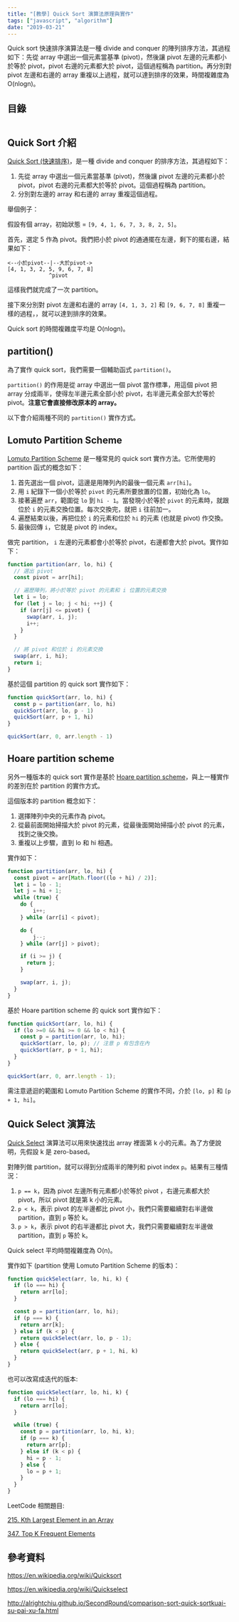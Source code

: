 ```yaml
---
title: "[教學] Quick Sort 演算法原理與實作"
tags: ["javascript", "algorithm"]
date: "2019-03-21"
---
```


Quick sort 快速排序演算法是一種 divide and conquer 的陣列排序方法，其過程如下：先從 array 中選出一個元素當基準 (pivot)，然後讓 pivot 左邊的元素都小於等於 pivot，pivot 右邊的元素都大於 pivot，這個過程稱為 partition。再分別對 pivot 左邊和右邊的 array 重複以上過程，就可以達到排序的效果，時間複雜度為 O(nlogn)。

## 目錄

```toc
```

## Quick Sort 介紹

[Quick Sort (快速排序)](https://en.wikipedia.org/wiki/Quicksort)，是一種 divide and conquer 的排序方法，其過程如下：

1. 先從 array 中選出一個元素當基準 (pivot)，然後讓 pivot 左邊的元素都小於 pivot，pivot 右邊的元素都大於等於 pivot。這個過程稱為 partition。
2. 分別對左邊的 array 和右邊的 array 重複這個過程。

舉個例子：

假設有個 array，初始狀態 = `[9, 4, 1, 6, 7, 3, 8, 2, 5]`。

首先，選定 5 作為 pivot。我們把小於 pivot 的通通擺在左邊，剩下的擺右邊，結果如下：

```
<--小於pivot--|--大於pivot->
[4, 1, 3, 2, 5, 9, 6, 7, 8]
             ^pivot
```

這樣我們就完成了一次 partition。

接下來分別對 pivot 左邊和右邊的 array `[4, 1, 3, 2]` 和 `[9, 6, 7, 8]` 重複一樣的過程，，就可以達到排序的效果。

Quick sort 的時間複雜度平均是 O(nlogn)。

## partition()

為了實作 quick sort，我們需要一個輔助函式 `partition()`。

`partition()` 的作用是從 array 中選出一個 pivot 當作標準，用這個 pivot 把 array 分成兩半，使得左半邊元素全部小於 pivot，右半邊元素全部大於等於 pivot。**注意它會直接修改原本的 array。**

以下會介紹兩種不同的 `partition()` 實作方式。

## Lomuto Partition Scheme

[Lomuto Partition Scheme](https://en.wikipedia.org/wiki/Quicksort#Lomuto_partition_scheme) 是一種常見的 quick sort 實作方法。它所使用的 partition 函式的概念如下：

1. 首先選出一個 pivot，這邊是用陣列內的最後一個元素 `arr[hi]`。
2. 用 `i` 紀錄下一個小於等於 `pivot` 的元素所要放置的位置，初始化為 `lo`。
3. 接著遍歷 `arr`，範圍從 `lo` 到 `hi - 1`。當發現小於等於 `pivot` 的元素時，就跟位於 `i` 的元素交換位置。每次交換完，就把 `i` 往前加一。
4. 遍歷結束以後，再把位於 `i` 的元素和位於 `hi` 的元素 (也就是 pivot) 作交換。
5. 最後回傳 `i`，它就是 pivot 的 index。

做完 partition， `i` 左邊的元素都會小於等於 pivot，右邊都會大於 pivot。實作如下：

```Javascript
function partition(arr, lo, hi) {
  // 選出 pivot
  const pivot = arr[hi];

  // 遍歷陣列，將小於等於 pivot 的元素和 i 位置的元素交換
  let i = lo;
  for (let j = lo; j < hi; ++j) {
    if (arr[j] <= pivot) {
      swap(arr, i, j);
      i++;
    }
  }

  // 將 pivot 和位於 i 的元素交換
  swap(arr, i, hi);
  return i;
}
```

基於這個 partition 的 quick sort 實作如下：

```js
function quickSort(arr, lo, hi) {
  const p = partition(arr, lo, hi)
  quickSort(arr, lo, p - 1)
  quickSort(arr, p + 1, hi)
}

quickSort(arr, 0, arr.length - 1)
```

## Hoare partition scheme

另外一種版本的 quick sort 實作是基於 [Hoare partition scheme](https://en.wikipedia.org/wiki/Quicksort#Hoare_partition_scheme)，與上一種實作的差別在於 partition 的實作方式。

這個版本的 partition 概念如下：

1. 選擇陣列中央的元素作為 pivot。
2. 從最前面開始掃描大於 pivot 的元素，從最後面開始掃描小於 pivot 的元素，找到之後交換。
3. 重複以上步驟，直到 lo 和 hi 相遇。

實作如下：

```Javascript
function partition(arr, lo, hi) {
  const pivot = arr[Math.floor((lo + hi) / 2)];
  let i = lo - 1;
  let j = hi + 1;
  while (true) {
    do {
        i++;
    } while (arr[i] < pivot);

    do {
        j--;
    } while (arr[j] > pivot);

    if (i >= j) {
      return j;
    }

    swap(arr, i, j);
  }
}
```

基於 Hoare partition scheme 的 quick sort 實作如下：

```Javascript
function quickSort(arr, lo, hi) {
  if (lo >=0 && hi >= 0 && lo < hi) {
    const p = partition(arr, lo, hi);
    quickSort(arr, lo, p); // 注意 p 有包含在內
    quickSort(arr, p + 1, hi);
  }
}

quickSort(arr, 0, arr.length - 1);
```

需注意遞迴的範圍和 Lomuto Partition Scheme 的實作不同，介於 `[lo, p]` 和 `[p + 1, hi]`。

## Quick Select 演算法

[Quick Select](https://en.wikipedia.org/wiki/Quickselect) 演算法可以用來快速找出 array 裡面第 k 小的元素。為了方便說明，先假設 k 是 zero-based。

對陣列做 partition，就可以得到分成兩半的陣列和 pivot index `p`。結果有三種情況：

1. `p == k`，因為 pivot 左邊所有元素都小於等於 pivot ，右邊元素都大於 pivot，所以 pivot 就是第 k 小的元素。
2. `p < k`，表示 pivot 的左半邊都比 pivot 小，我們只需要繼續對右半邊做 partition，直到 `p` 等於 k。
3. `p > k`，表示 pivot 的右半邊都比 pivot 大，我們只需要繼續對左半邊做 partition，直到 `p` 等於 k。

Quick select 平均時間複雜度為 O(n)。

實作如下 (partition 使用 Lomuto Partition Scheme 的版本)：

```Javascript
function quickSelect(arr, lo, hi, k) {
  if (lo === hi) {
    return arr[lo];
  }

  const p = partition(arr, lo, hi);
  if (p === k) {
    return arr[k];
  } else if (k < p) {
    return quickSelect(arr, lo, p - 1);
  } else {
    return quickSelect(arr, p + 1, hi, k)
  }
}
```

也可以改寫成迭代的版本:

```Javascript
function quickSelect(arr, lo, hi, k) {
  if (lo === hi) {
    return arr[lo];
  }

  while (true) {
    const p = partition(arr, lo, hi, k);
    if (p === k) {
      return arr[p];
    } else if (k < p) {
      hi = p - 1;
    } else {
      lo = p + 1;
    }
  }
}
```

LeetCode 相關題目:

[215. Kth Largest Element in an Array](https://leetcode.com/problems/kth-largest-element-in-an-array/)

[347. Top K Frequent Elements](https://leetcode.com/problems/top-k-frequent-elements/)

## 參考資料

https://en.wikipedia.org/wiki/Quicksort

https://en.wikipedia.org/wiki/Quickselect

http://alrightchiu.github.io/SecondRound/comparison-sort-quick-sortkuai-su-pai-xu-fa.html

